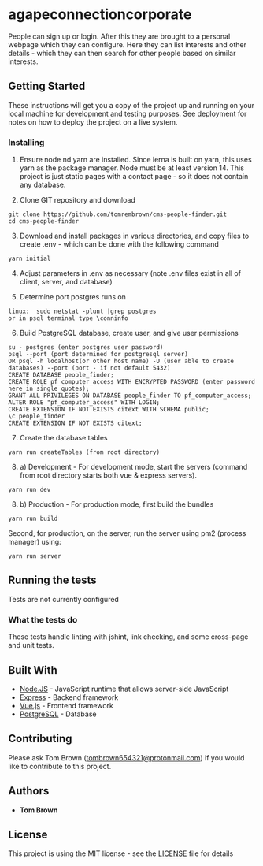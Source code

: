 # agapeconnectioncorporate

People can sign up or login. After this they are brought to a personal webpage which they can configure. Here they can list interests and other details - which they can then search for other
people based on similar interests.

## Getting Started

These instructions will get you a copy of the project up and running on your local machine for development and testing purposes. See deployment for notes on how to deploy the project on a live system.

### Installing

1. Ensure node nd yarn are installed. Since lerna is built on yarn, this uses yarn as the package manager. Node must be at least version 14. This project is just static pages with a contact page - so it does not contain any database.

2. Clone GIT repository and download

```
git clone https://github.com/tomrembrown/cms-people-finder.git
cd cms-people-finder
```

3. Download and install packages in various directories, and copy files to create .env - which can be done with the following command

```
yarn initial
```

4. Adjust parameters in .env as necessary (note .env files exist in all of client, server, and database)

5. Determine port postgres runs on

```
linux:  sudo netstat -plunt |grep postgres
or in psql terminal type \conninfo
```

6. Build PostgreSQL database, create user, and give user permissions

```
su - postgres (enter postgres user password)
psql --port (port determined for postgresql server)
OR psql -h localhost(or other host name) -U (user able to create databases) --port (port - if not default 5432)
CREATE DATABASE people_finder;
CREATE ROLE pf_computer_access WITH ENCRYPTED PASSWORD (enter password here in single quotes);
GRANT ALL PRIVILEGES ON DATABASE people_finder TO pf_computer_access;
ALTER ROLE "pf_computer_access" WITH LOGIN;
CREATE EXTENSION IF NOT EXISTS citext WITH SCHEMA public;
\c people_finder
CREATE EXTENSION IF NOT EXISTS citext;
```

7. Create the database tables

```
yarn run createTables (from root directory)
```

8. a) Development - For development mode, start the servers (command from root directory starts both vue & express servers).

```
yarn run dev
```

8. b) Production - For production mode, first build the bundles

```
yarn run build
```

Second, for production, on the server, run the server using pm2 (process manager) using:

```
yarn run server
```

## Running the tests

Tests are not currently configured

### What the tests do

These tests handle linting with jshint, link checking, and some cross-page and unit tests.

## Built With

- [Node.JS](https://nodejs.org/) - JavaScript runtime that allows server-side JavaScript
- [Express](https://expressjs.com/) - Backend framework
- [Vue.js](https://v3.vuejs.org/) - Frontend framework
- [PostgreSQL](https://www.postgresql.org/) - Database

## Contributing

Please ask Tom Brown (tombrown654321@protonmail.com) if you would like to contribute to this project.

## Authors

- **Tom Brown**

## License

This project is using the MIT license - see the [LICENSE](LICENSE) file for details
